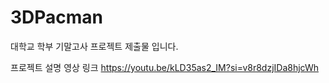 # 3DPacman
대학교 학부 기말고사 프로젝트 제출물 입니다.

프로젝트 설명 영상 링크 https://youtu.be/kLD35as2_IM?si=v8r8dzjIDa8hjcWh
